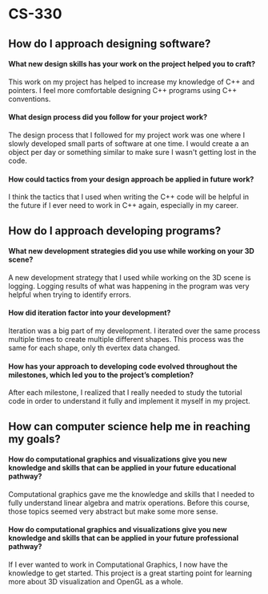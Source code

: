 # CS-330

## How do I approach designing software?
#### What new design skills has your work on the project helped you to craft?
  This work on my project has helped to increase my knowledge of C++ and pointers. I feel more comfortable designing C++ programs using C++ conventions.
#### What design process did you follow for your project work?
  The design process that I followed for my project work was one where I slowly developed small parts of software at one time. I would create a an object per day   or something similar to make sure I wasn't getting lost in the code.
#### How could tactics from your design approach be applied in future work?
  I think the tactics that I used when writing the C++ code will be helpful in the future if I ever need to work in C++ again, especially in my career.

## How do I approach developing programs?
#### What new development strategies did you use while working on your 3D scene?
  A new development strategy that I used while working on the 3D scene is logging. Logging results of what was happening in the program was very helpful when       trying to identify errors.
#### How did iteration factor into your development?
  Iteration was a big part of my development. I iterated over the same process multiple times to create multiple different shapes. This process was the same for each shape, only th evertex data changed.
#### How has your approach to developing code evolved throughout the milestones, which led you to the project’s completion?
  After each milestone, I realized that I really needed to study the tutorial code in order to understand it fully and implement it myself in my project.

## How can computer science help me in reaching my goals?
#### How do computational graphics and visualizations give you new knowledge and skills that can be applied in your future educational pathway?
  Computational graphics gave me the knowledge and skills that I needed to fully understand linear algebra and matrix operations. Before this course, those topics seemed very abstract but make some more sense.
#### How do computational graphics and visualizations give you new knowledge and skills that can be applied in your future professional pathway?
  If I ever wanted to work in Computational Graphics, I now have the knowledge to get started. This project is a great starting point for learning more about 3D visualization and OpenGL as a whole.
